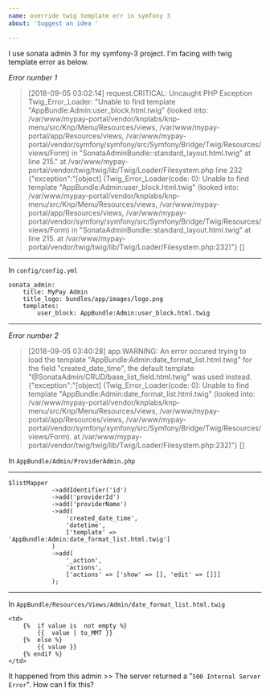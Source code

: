```yaml
---
name: override twig template err in symfony 3
about: 'Suggest an idea '

---
```


I use sonata admin 3 for my symfony-3 project. I'm facing with twig template error as below.

*Error number 1*

> [2018-09-05 03:02:14] request.CRITICAL: Uncaught PHP Exception
> Twig_Error_Loader: "Unable to find template
> "AppBundle:Admin:user_block.html.twig" (looked into:
> /var/www/mypay-portal/vendor/knplabs/knp-menu/src/Knp/Menu/Resources/views,
> /var/www/mypay-portal/app/Resources/views,
> /var/www/mypay-portal/vendor/symfony/symfony/src/Symfony/Bridge/Twig/Resources/views/Form)
> in "SonataAdminBundle::standard_layout.html.twig" at line 215." at
> /var/www/mypay-portal/vendor/twig/twig/lib/Twig/Loader/Filesystem.php
> line 232 {"exception":"[object] (Twig_Error_Loader(code: 0): Unable to
> find template \"AppBundle:Admin:user_block.html.twig\" (looked into:
> /var/www/mypay-portal/vendor/knplabs/knp-menu/src/Knp/Menu/Resources/views,
> /var/www/mypay-portal/app/Resources/views,
> /var/www/mypay-portal/vendor/symfony/symfony/src/Symfony/Bridge/Twig/Resources/views/Form)
> in \"SonataAdminBundle::standard_layout.html.twig\" at line 215. at
> /var/www/mypay-portal/vendor/twig/twig/lib/Twig/Loader/Filesystem.php:232)"}
> []

----
In `config/config.yml`

    sonata_admin:
        title: MyPay Admin
        title_logo: bundles/app/images/logo.png
        templates:
            user_block: AppBundle:Admin:user_block.html.twig


------

*Error number 2*


> [2018-09-05 03:40:28] app.WARNING: An error occured trying to load the
> template "AppBundle:Admin:date_format_list.html.twig" for the field
> "created_date_time", the default template
> "@SonataAdmin/CRUD/base_list_field.html.twig" was used instead.
> {"exception":"[object] (Twig_Error_Loader(code: 0): Unable to find
> template \"AppBundle:Admin:date_format_list.html.twig\" (looked into:
> /var/www/mypay-portal/vendor/knplabs/knp-menu/src/Knp/Menu/Resources/views,
> /var/www/mypay-portal/app/Resources/views,
> /var/www/mypay-portal/vendor/symfony/symfony/src/Symfony/Bridge/Twig/Resources/views/Form).
> at
> /var/www/mypay-portal/vendor/twig/twig/lib/Twig/Loader/Filesystem.php:232)"}
> []

In `AppBundle/Admin/ProviderAdmin.php`
__________________________________

    $listMapper
                ->addIdentifier('id')
                ->add('providerId')
                ->add('providerName')
                ->add(
                    'created_date_time',
                    'datetime',
                    ['template' => 'AppBundle:Admin:date_format_list.html.twig']
                )
                ->add(
                    '_action',
                    'actions',
                    ['actions' => ['show' => [], 'edit' => []]]
                );

--------

In `AppBundle/Resources/Views/Admin/date_format_list.html.twig`

    <td>
        {%  if value is  not empty %}
            {{  value | to_MMT }}
        {%  else %}
            {{ value }}
        {% endif %}
    </td>

It happened from this admin >> The server returned a "`500 Internal Server Error`". How can I fix this?
